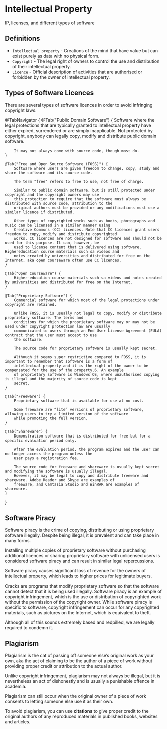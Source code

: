 # Intellectual Property

IP, licenses, and different types of software

## Definitions
- `Intellectual property` - Creations of the mind that have value but can exist purely as data with no physical form.
- `Copyright` - The legal right of owners to control the use and distribution of their intellectual property.
- `Licence` - Official description of activities that are authorised or forbidden by the owner of intellectual property.

## Types of Software Licences
There are several types of software licences in order to avoid infringing copyright laws.

@TabNavigator {
    @Tab("Public Domain Software") {
        Software where the legal protections that are typically granted to intellectual property have either expired, surrendered or 
        are simply inapplicable. Not protected by copyright, anybody can legally copy, modify and distribute public domain software. 

        It may not always come with source code, though most do.
    }

    @Tab("Free and Open Source Software (FOSS)") {
        Software where users are given freedom to change, copy, study and share the software and its source code.
        
        The term "free" refers to free to use, not free of charge.

        Similar to public domain software, but is still protected under copyright and the copyright owners may use 
        this protection to require that the software must always be distributed with source code, attribution to the 
        original authors must be provided or any modifications must use a similar licence if distributed.
        
        Other types of copyrighted works such as books, photographs and music can be licensed in a similar manner using 
        Creative Commons (CC) licences. Note that CC licences grant users freedom to copy, modify and distribute copyrighted 
        works, CC licences are not designed for software and should not be used for this purpose. It can, however, be 
        used to license content that is delivered using software. Highereducation course materials such sa videos and 
        notes created by universities and distributed for free on the Internet, aka open courseware often use CC licences.
    }

    @Tab("Open Courseware") {
        Higher-education course materials such sa videos and notes created by universities and distributed for free on the Internet.
    }

    @Tab("Proprietary Software") {
        Commercial software for which most of the legal protections under copyright are retained.

        Unlike FOSS, it is usually not legal to copy, modify or distribute proprietary software. The terms and 
        conditions for which the proprietary software may or may not be used under copyright protection law are usually 
        communicated to users through an End User License Agreement (EULA) contract that the user must accept to use 
        the software.
        
        The source code for proprietary software is usually kept secret.
        
        Although it seems super restrictive compared to FOSS, it is important to remember that software is a form of 
        intellectual property and it is the right of the owner to be compensated for the use of the property.6. An example 
        of proprietary software is Windows OS, where unauthorised copying is illegal and the majority of source code is kept 
        secret.
    }
    
    @Tab("Freeware") {
        Proprietary software that is available for use at no cost.
        
        Some freeware are “lite” versions of proprietary software, allowing users to try a limited version of the software 
        while promoting the full version.
    }

    @Tab("Shareware") {
        Demonstration software that is distributed for free but for a specific evaluation period only.
        
        After the evaluation period, the program expires and the user can no longer access the program unless the 
        user pays a registration fee.
        
        The source code for freeware and shareware is usually kept secret and modifying the software is usually illegal. 
        However, it may be legal to copy and distribute freeware and shareware. Adobe Reader and Skype are examples of 
        freeware, and Camtasia Studio and WinRAR are examples of shareware.
    }
}

## Software Piracy
Software piracy is the crime of copying, distributing or using proprietary software illegally. Despite being illegal, it is 
prevalent and can take place in many forms.

Installing multiple copies of proprietary software without purchasing additional licences or sharing proprietary software 
with unlicensed users is considered software piracy and can result in similar legal repercussions.

Software piracy causes significant loss of revenue for the owners of intellectual property, which leads to higher prices for 
legitimate buyers.

Cracks are programs that modify proprietary software so that the software cannot detect that it is being used illegally. 
Software piracy is an example of copyright infringement, which is the use or distribution of copyrighted work without the 
permission of the copyright owner. While software piracy is specific to software, copyright infringement can occur for any 
copyrighted materials, such as pictures on the Internet, which is equivalent to theft.

Although all of this sounds extremely based and redpilled, we are legally required to condemn it.

## Plagiarism
Plagiarism is the cat of passing off someone else’s original work as your own, aka the act of claiming to be the author of a 
piece of work without providing proper credit or attribution to the actual author.

Unlike copyright infringement, plagiarism may not always be illegal, but it is nevertheless an act of dishonestly and is usually 
a punishable offence in academia.

Plagiarism can still occur when the original owner of a piece of work consents to letting someone else use it as their own.

To avoid plagiarism, you can use **citations** to give proper credit to the original authors of any reproduced materials in published 
books, websites and articles.